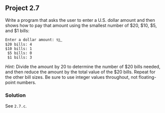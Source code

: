 ## Project 2.7
Write a program that asks the user to enter a U.S. dollar amount and then shows how to pay that amount using the smallest number of $20, $10, $5, and $1 bills:
```
Enter a dollar amount: 9͟3͟
$20 bills: 4
$10 bills: 1
 $5 bills: 0
 $1 bills: 3
```
*Hint:* Divide the amount by 20 to determine the number of $20 bills needed, and then reduce the amount by the total value of the $20 bills. Repeat for the other bill sizes. Be sure to use integer values throughout, not floating-point numbers.
### Solution
See `2.7.c`.